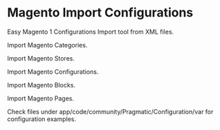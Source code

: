 # Magento Import Configurations

Easy Magento 1 Configurations Import tool from XML files.

Import Magento Categories.

Import Magento Stores.

Import Magento Configurations.

Import Magento Blocks.

Import Magento Pages.

Check files under app/code/community/Pragmatic/Configuration/var for configuration examples.
